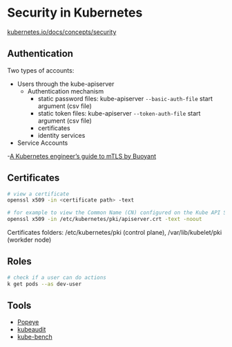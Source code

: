 # Security in Kubernetes

[kubernetes.io/docs/concepts/security](https://kubernetes.io/docs/concepts/security/)

## Authentication

Two types of accounts:

- Users through the kube-apiserver
  - Authentication mechanism
    - static password files: kube-apiserver `--basic-auth-file` start argument (csv file)
    - static token files: kube-apiserver `--token-auth-file` start argument (csv file)
    - certificates
    - identity services
- Service Accounts

-[A Kubernetes engineer’s guide to mTLS by Buoyant](https://buoyant.io/mtls-guide/)

## Certificates

```bash
# view a certificate
openssl x509 -in <certificate path> -text

# for example to view the Common Name (CN) configured on the Kube API Server Certificate
openssl x509 -in /etc/kubernetes/pki/apiserver.crt -text -noout
```

Certificates folders: /etc/kubernetes/pki (control plane), /var/lib/kubelet/pki (workder node)

## Roles

```bash
# check if a user can do actions
k get pods --as dev-user
```

## Tools

- [Popeye](https://github.com/derailed/popeye)
- [kubeaudit](https://github.com/Shopify/kubeaudit)
- [kube-bench](https://github.com/aquasecurity/kube-bench)
